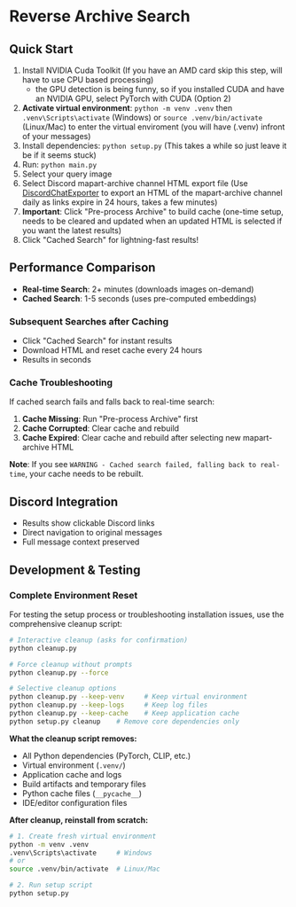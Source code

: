 # Reverse Archive Search

## Quick Start
1. Install NVIDIA Cuda Toolkit (If you have an AMD card skip this step, will have to use CPU based processing)
   - the GPU detection is being funny, so if you installed CUDA and have an NVIDIA GPU, select PyTorch with CUDA (Option 2)
2. **Activate virtual environment**: `python -m venv .venv` then `.venv\Scripts\activate` (Windows) or `source .venv/bin/activate` (Linux/Mac) to enter the virtual enviroment (you will have (.venv) infront of your messages)
3. Install dependencies: `python setup.py` (This takes a while so just leave it be if it seems stuck)
4. Run: `python main.py`
5. Select your query image
6. Select Discord mapart-archive channel HTML export file (Use [DiscordChatExporter](https://github.com/Tyrrrz/DiscordChatExporter) to export an HTML of the mapart-archive channel daily as links expire in 24 hours, takes a few minutes)
7. **Important**: Click "Pre-process Archive" to build cache (one-time setup, needs to be cleared and updated when an updated HTML is selected if you want the latest results)
8. Click "Cached Search" for lightning-fast results!

## Performance Comparison
- **Real-time Search**: 2+ minutes (downloads images on-demand)
- **Cached Search**: 1-5 seconds (uses pre-computed embeddings)

### Subsequent Searches after Caching
- Click "Cached Search" for instant results
- Download HTML and reset cache every 24 hours 
- Results in seconds

### Cache Troubleshooting
If cached search fails and falls back to real-time search:

1. **Cache Missing**: Run "Pre-process Archive" first
2. **Cache Corrupted**: Clear cache and rebuild
3. **Cache Expired**: Clear cache and rebuild after selecting new mapart-archive HTML

**Note**: If you see `WARNING - Cached search failed, falling back to real-time`, your cache needs to be rebuilt.

## Discord Integration
- Results show clickable Discord links
- Direct navigation to original messages
- Full message context preserved 


## Development & Testing

### Complete Environment Reset
For testing the setup process or troubleshooting installation issues, use the comprehensive cleanup script:

```bash
# Interactive cleanup (asks for confirmation)
python cleanup.py

# Force cleanup without prompts
python cleanup.py --force

# Selective cleanup options
python cleanup.py --keep-venv     # Keep virtual environment
python cleanup.py --keep-logs     # Keep log files  
python cleanup.py --keep-cache    # Keep application cache
python setup.py cleanup    # Remove core dependencies only
```

**What the cleanup script removes:**
- All Python dependencies (PyTorch, CLIP, etc.)
- Virtual environment (`.venv/`)
- Application cache and logs
- Build artifacts and temporary files
- Python cache files (`__pycache__`)
- IDE/editor configuration files

**After cleanup, reinstall from scratch:**
```bash
# 1. Create fresh virtual environment
python -m venv .venv
.venv\Scripts\activate     # Windows
# or
source .venv/bin/activate  # Linux/Mac

# 2. Run setup script
python setup.py
```